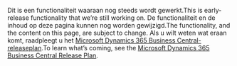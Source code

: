 <span data-ttu-id="84143-101">Dit is een functionaliteit waaraan nog steeds wordt gewerkt.</span><span class="sxs-lookup"><span data-stu-id="84143-101">This is early-release functionality that we’re still working on.</span></span> <span data-ttu-id="84143-102">De functionaliteit en de inhoud op deze pagina kunnen nog worden gewijzigd.</span><span class="sxs-lookup"><span data-stu-id="84143-102">The functionality, and the content on this page, are subject to change.</span></span> <span data-ttu-id="84143-103">Als u wilt weten wat eraan komt, raadpleegt u het [Microsoft Dynamics 365 Business Central-releaseplan](/dynamics365/release-plans/).</span><span class="sxs-lookup"><span data-stu-id="84143-103">To learn what’s coming, see the [Microsoft Dynamics 365 Business Central Release Plan](/dynamics365/release-plans/).</span></span>